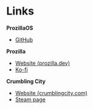 # Links

**ProzillaOS**

- [GitHub](https://github.com/Prozilla/ProzillaOS)

**Prozilla**

- [Website (prozilla.dev)](https://prozilla.dev/)
- [Ko-fi](https://ko-fi.com/prozilla) 

**Crumbling City**

- [Website (crumblingcity.com)](https://crumblingcity.com/)
- [Steam page](https://store.steampowered.com/app/1520290/Crumbling_City/)